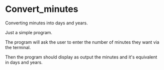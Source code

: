 # Convert_minutes
Converting minutes into days and years. 

Just a simple program.

The program will ask the user to enter the number of minutes they want via the terminal.

Then the program should display as output the minutes and it's equivalent in days and years. 
